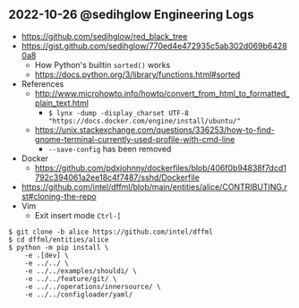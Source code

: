 ## 2022-10-26 @sedihglow Engineering Logs

- https://github.com/sedihglow/red_black_tree
- https://gist.github.com/sedihglow/770ed4e472935c5ab302d069b64280a8
  - How Python's builtin `sorted()` works
  - https://docs.python.org/3/library/functions.html#sorted
- References
  - http://www.microhowto.info/howto/convert_from_html_to_formatted_plain_text.html
    - `$ lynx -dump -display_charset UTF-8 "https://docs.docker.com/engine/install/ubuntu/"`
  - https://unix.stackexchange.com/questions/336253/how-to-find-gnome-terminal-currently-used-profile-with-cmd-line
    - `--save-config` has been removed
- Docker
  - https://github.com/pdxjohnny/dockerfiles/blob/406f0b94838f7dcd1792c394061a2ee18c4f7487/sshd/Dockerfile
- https://github.com/intel/dffml/blob/main/entities/alice/CONTRIBUTING.rst#cloning-the-repo
- Vim
  - Exit insert mode `Ctrl-[`

```console
$ git clone -b alice https://github.com/intel/dffml
$ cd dffml/entities/alice
$ python -m pip install \
    -e .[dev] \
    -e ../../ \
    -e ../../examples/shouldi/ \
    -e ../../feature/git/ \
    -e ../../operations/innersource/ \
    -e ../../configloader/yaml/
```